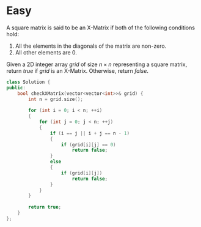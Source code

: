 # Easy

A square matrix is said to be an X-Matrix if both of the following conditions hold:

1. All the elements in the diagonals of the matrix are non-zero.
1. All other elements are 0.

Given a 2D integer array $grid$ of size $n \times n$ representing a square matrix, return $true$ if $grid$ is an X-Matrix. Otherwise, return $false$.

```cpp
class Solution {
public:
    bool checkXMatrix(vector<vector<int>>& grid) {
        int n = grid.size();
        
        for (int i = 0; i < n; ++i)
        {
            for (int j = 0; j < n; ++j)
            {
                if (i == j || i + j == n - 1)
                {
                    if (grid[i][j] == 0)
                        return false;
                }
                else 
                {
                    if (grid[i][j])
                        return false;
                }
            }
        }
        
        return true;
    }
};
```
